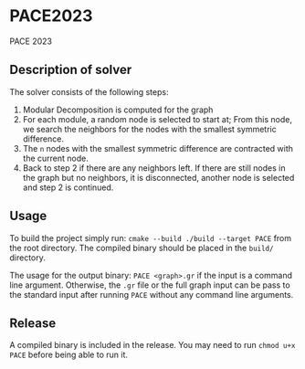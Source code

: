 # PACE2023
PACE 2023

## Description of solver
The solver consists of the following steps:
1. Modular Decomposition is computed for the graph
2. For each module, a random node is selected to start at; From this node, we search the neighbors for the nodes with the smallest symmetric difference.
3. The `n` nodes with the smallest symmetric difference are contracted with the current node.
4. Back to step 2 if there are any neighbors left. If there are still nodes in the graph but no neighbors, it is disconnected, another node is selected and step 2 is continued. 

## Usage
To build the project simply run:
`cmake --build ./build --target PACE`
from the root directory. The compiled binary should be placed in the `build/` directory.

The usage for the output binary:
`PACE <graph>.gr`
if the input is a command line argument. Otherwise, the `.gr` file or the full graph input can be pass to the standard input after running 
`PACE` 
without any command line arguments.
## Release
A compiled binary is included in the release. You may need to run `chmod u+x PACE` before being able to run it.
